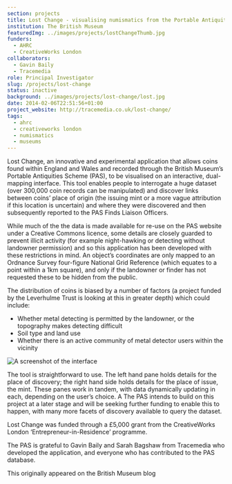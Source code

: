```yaml
---
section: projects
title: Lost Change - visualising numismatics from the Portable Antiquities Scheme
institution: The British Museum
featuredImg: ../images/projects/lostChangeThumb.jpg
funders:
  - AHRC
  - CreativeWorks London
collaborators:
  - Gavin Baily
  - Tracemedia
role: Principal Investigator
slug: /projects/lost-change
status: inactive
background: ../images/projects/lost-change/lost.jpg 
date: 2014-02-06T22:51:56+01:00
project_website: http://tracemedia.co.uk/lost-change/
tags:
  - ahrc
  - creativeworks london
  - numismatics
  - museums
---
```

Lost Change, an innovative and experimental application that allows coins found within England and Wales and recorded through the British Museum’s Portable Antiquities Scheme (PAS), to be visualised on an interactive, dual-mapping interface. This tool enables people to interrogate a huge dataset (over 300,000 coin records can be manipulated) and discover links between coins’ place of origin (the issuing mint or a more vague attribution if this location is uncertain) and where they were discovered and then subsequently reported to the PAS Finds Liaison Officers.

While much of the the data is made available for re-use on the PAS website under a Creative Commons licence, some details are closely guarded to prevent illicit activity (for example night-hawking or detecting without landowner permission) and so this application has been developed with these restrictions in mind. An object’s coordinates are only mapped to an Ordnance Survey four-figure National Grid Reference (which equates to a point within a 1km square), and only if the landowner or finder has not requested these to be hidden from the public.

The distribution of coins is biased by a number of factors (a project funded by the Leverhulme Trust is looking at this in greater depth) which could include:

* Whether metal detecting is permitted by the landowner, or the topography makes detecting difficult
* Soil type and land use
* Whether there is an active community of metal detector users within the vicinity

![A screenshot of the interface](http://britishmuseumblog.files.wordpress.com/2014/02/544x306.jpg)

The tool is straightforward to use. The left hand pane holds details for the place of discovery; the right hand side holds details for the place of issue, the mint. These panes work in tandem, with data dynamically updating in each, depending on the user’s choice. A
The PAS intends to build on this project at a later stage and will be seeking further funding to enable this to happen, with many more facets of discovery available to query the dataset.

Lost Change was funded through a £5,000 grant from the CreativeWorks London ‘Entrepreneur-in-Residence’ programme.

The PAS is grateful to Gavin Baily and Sarah Bagshaw from Tracemedia who developed the application, and everyone who has contributed to the PAS database.

This originally appeared on the British Museum blog
